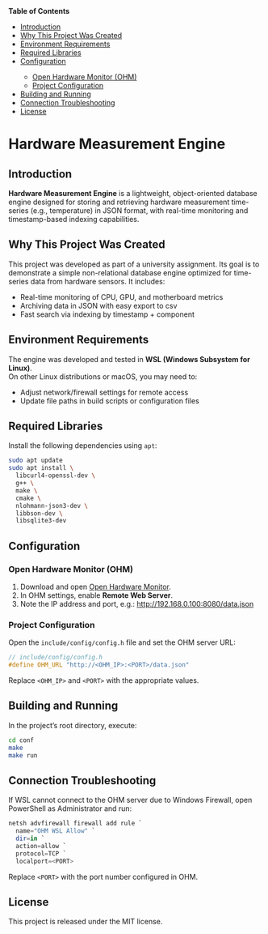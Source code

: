 <nav>
  <strong>Table of Contents</strong>
  <ul>
    <li><a href="#introduction">Introduction</a></li>
    <li><a href="#why-this-project-was-created">Why This Project Was Created</a></li>
    <li><a href="#environment-requirements">Environment Requirements</a></li>
    <li><a href="#required-libraries">Required Libraries</a></li>
    <li><a href="#configuration">Configuration</a></li>
    <ul>
      <li><a href="#open-hardware-monitor-ohm">Open Hardware Monitor (OHM)</a></li>
      <li><a href="#project-configuration">Project Configuration</a></li>
    </ul>
    <li><a href="#building-and-running">Building and Running</a></li>
    <li><a href="#connection-troubleshooting">Connection Troubleshooting</a></li>
    <li><a href="#license">License</a></li>
  </ul>
</nav>

# Hardware Measurement Engine

## Introduction

**Hardware Measurement Engine** is a lightweight, object-oriented database engine designed for storing and retrieving hardware measurement time-series (e.g., temperature) in JSON format, with real-time monitoring and timestamp-based indexing capabilities.

## Why This Project Was Created

This project was developed as part of a university assignment. Its goal is to demonstrate a simple non-relational database engine optimized for time-series data from hardware sensors. It includes:

- Real-time monitoring of CPU, GPU, and motherboard metrics  
- Archiving data in JSON with easy export to csv  
- Fast search via indexing by timestamp + component  

## Environment Requirements

The engine was developed and tested in **WSL (Windows Subsystem for Linux)**.  
On other Linux distributions or macOS, you may need to:

- Adjust network/firewall settings for remote access  
- Update file paths in build scripts or configuration files  

## Required Libraries

Install the following dependencies using `apt`:

```bash
sudo apt update
sudo apt install \
  libcurl4-openssl-dev \
  g++ \
  make \
  cmake \
  nlohmann-json3-dev \
  libbson-dev \
  libsqlite3-dev
```
## Configuration

### Open Hardware Monitor (OHM)

1. Download and open [Open Hardware Monitor](https://openhardwaremonitor.org).  
2. In OHM settings, enable **Remote Web Server**.  
3. Note the IP address and port, e.g.: http://192.168.0.100:8080/data.json

### Project Configuration

Open the `include/config/config.h` file and set the OHM server URL:

```c
// include/config/config.h
#define OHM_URL "http://<OHM_IP>:<PORT>/data.json"
```
Replace `<OHM_IP>` and `<PORT>` with the appropriate values.

## Building and Running

In the project’s root directory, execute:
```bash
cd conf
make
make run
```

## Connection Troubleshooting

If WSL cannot connect to the OHM server due to Windows Firewall, open PowerShell as Administrator and run:
```powershell
netsh advfirewall firewall add rule `
  name="OHM WSL Allow" `
  dir=in `
  action=allow `
  protocol=TCP `
  localport=<PORT>
```
Replace `<PORT>` with the port number configured in OHM.

## License
This project is released under the MIT license.
